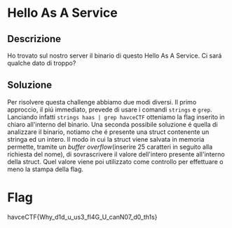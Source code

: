 # Hello As A Service

## Descrizione
Ho trovato sul nostro server il binario di questo Hello As A Service. Ci sará qualche dato di troppo?

## Soluzione
Per risolvere questa challenge abbiamo due modi diversi.
Il primo approccio, il piú immediato, prevede di usare i comandi `strings` e `grep`. Lanciando infatti `strings haas | grep havceCTF`
otteniamo la flag inserito in chiaro all'interno del binario.
Una seconda possibile soluzione é quella di analizzare il binario, notiamo che é presente una struct contenente un stringa ed un intero.
Il modo in cui la struct viene salvata in memoria permette, tramite un *buffer overflow*(inserire 25 caratteri in seguito alla richiesta del nome), 
di sovrascrivere il valore dell'intero presente all'interno della struct. Quel valore viene poi utilizzato come controllo per effettuare
o meno la stampa della flag.

# Flag
havceCTF{Why_d1d_u_us3_fl4G_U_canN07_d0_th1s}
